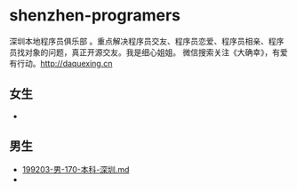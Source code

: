 # shenzhen-programers
深圳本地程序员俱乐部 。重点解决程序员交友、程序员恋爱、程序员相亲、程序员找对象的问题，真正开源交友。我是细心姐姐。 微信搜索关注《大确幸》，有爱有行动。http://daquexing.cn



## 女生
* 

## 男生	
	
* [199203-男-170-本科-深圳.md](./boys/199203-男-170-本科-深圳.md)
* 	
